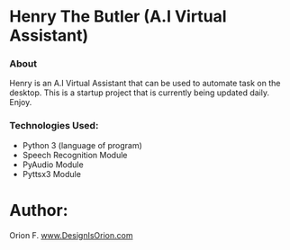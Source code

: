 # Henry The Butler (A.I Virtual Assistant)

### About 
Henry is an A.I Virtual Assistant that can be used to automate task on the desktop. This is a startup project that is currently being updated daily. Enjoy.

### Technologies Used:
- Python 3 (language of program)
- Speech Recognition Module
- PyAudio Module
- Pyttsx3 Module 

# Author: 
Orion F.
www.DesignIsOrion.com
